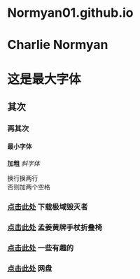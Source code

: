# Normyan01.github.io
# Charlie Normyan
# 这是最大字体
## 其次
### 再其次
#### 最小字体
**加粗**
*斜字体*

换行换两行  
否则加两个空格

### [点击此处](https://normyan01.github.io/极域毁灭者.bat)  下载极域毁灭者
### [点击此处](https://normyan01.github.io/mjh) 孟姜黄牌手杖折叠椅
### [点击此处](https://normyan01.github.io/cp.md) 一些有趣的
### [点击此处](https://normyan01.github.io/wp.md) 网盘
